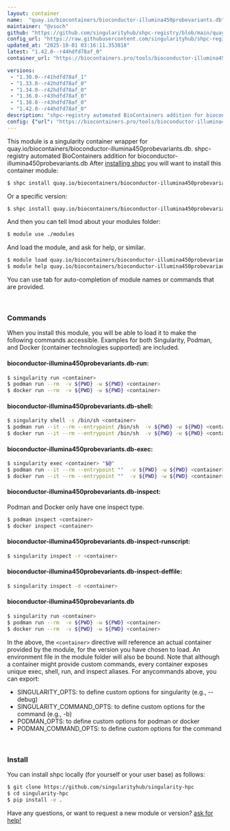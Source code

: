 ```yaml
---
layout: container
name:  "quay.io/biocontainers/bioconductor-illumina450probevariants.db"
maintainer: "@vsoch"
github: "https://github.com/singularityhub/shpc-registry/blob/main/quay.io/biocontainers/bioconductor-illumina450probevariants.db/container.yaml"
config_url: "https://raw.githubusercontent.com/singularityhub/shpc-registry/main/quay.io/biocontainers/bioconductor-illumina450probevariants.db/container.yaml"
updated_at: "2025-10-01 03:16:11.353818"
latest: "1.42.0--r44hdfd78af_0"
container_url: "https://biocontainers.pro/tools/bioconductor-illumina450probevariants.db"

versions:
 - "1.30.0--r41hdfd78af_1"
 - "1.33.0--r42hdfd78af_0"
 - "1.34.0--r42hdfd78af_0"
 - "1.36.0--r43hdfd78af_0"
 - "1.38.0--r43hdfd78af_0"
 - "1.42.0--r44hdfd78af_0"
description: "shpc-registry automated BioContainers addition for bioconductor-illumina450probevariants.db"
config: {"url": "https://biocontainers.pro/tools/bioconductor-illumina450probevariants.db", "maintainer": "@vsoch", "description": "shpc-registry automated BioContainers addition for bioconductor-illumina450probevariants.db", "latest": {"1.42.0--r44hdfd78af_0": "sha256:aa43509c14ec667612cfe113fc39a35eb46a300b30e75bb30971618b97c27df3"}, "tags": {"1.30.0--r41hdfd78af_1": "sha256:9e46aea5ff59ce784072d181b0c2d5192689ab39808dceecc76d1cab7c1e9a41", "1.33.0--r42hdfd78af_0": "sha256:a370ea6e619ccdea4b3a70d6d6715ee0c301b0421012db0848f593e1e345340e", "1.34.0--r42hdfd78af_0": "sha256:f4087905ec585aaa99891ce16957e5294d5832c767367a9816daf0e7aff369d8", "1.36.0--r43hdfd78af_0": "sha256:aa3c57a2d80f356ff70e5706311b9eadc10dbfac6f42ca42431f4c19fa1ef037", "1.38.0--r43hdfd78af_0": "sha256:2c11932001daedfc1991373c5ddf07fb1d9e3fc85b0ac6b25987d391214ad9bc", "1.42.0--r44hdfd78af_0": "sha256:aa43509c14ec667612cfe113fc39a35eb46a300b30e75bb30971618b97c27df3"}, "docker": "quay.io/biocontainers/bioconductor-illumina450probevariants.db"}
---
```


This module is a singularity container wrapper for quay.io/biocontainers/bioconductor-illumina450probevariants.db.
shpc-registry automated BioContainers addition for bioconductor-illumina450probevariants.db
After [installing shpc](#install) you will want to install this container module:


```bash
$ shpc install quay.io/biocontainers/bioconductor-illumina450probevariants.db
```

Or a specific version:

```bash
$ shpc install quay.io/biocontainers/bioconductor-illumina450probevariants.db:1.42.0--r44hdfd78af_0
```

And then you can tell lmod about your modules folder:

```bash
$ module use ./modules
```

And load the module, and ask for help, or similar.

```bash
$ module load quay.io/biocontainers/bioconductor-illumina450probevariants.db/1.42.0--r44hdfd78af_0
$ module help quay.io/biocontainers/bioconductor-illumina450probevariants.db/1.42.0--r44hdfd78af_0
```

You can use tab for auto-completion of module names or commands that are provided.

<br>

### Commands

When you install this module, you will be able to load it to make the following commands accessible.
Examples for both Singularity, Podman, and Docker (container technologies supported) are included.

#### bioconductor-illumina450probevariants.db-run:

```bash
$ singularity run <container>
$ podman run --rm  -v ${PWD} -w ${PWD} <container>
$ docker run --rm  -v ${PWD} -w ${PWD} <container>
```

#### bioconductor-illumina450probevariants.db-shell:

```bash
$ singularity shell -s /bin/sh <container>
$ podman run --it --rm --entrypoint /bin/sh  -v ${PWD} -w ${PWD} <container>
$ docker run --it --rm --entrypoint /bin/sh  -v ${PWD} -w ${PWD} <container>
```

#### bioconductor-illumina450probevariants.db-exec:

```bash
$ singularity exec <container> "$@"
$ podman run --it --rm --entrypoint ""  -v ${PWD} -w ${PWD} <container> "$@"
$ docker run --it --rm --entrypoint ""  -v ${PWD} -w ${PWD} <container> "$@"
```

#### bioconductor-illumina450probevariants.db-inspect:

Podman and Docker only have one inspect type.

```bash
$ podman inspect <container>
$ docker inspect <container>
```

#### bioconductor-illumina450probevariants.db-inspect-runscript:

```bash
$ singularity inspect -r <container>
```

#### bioconductor-illumina450probevariants.db-inspect-deffile:

```bash
$ singularity inspect -d <container>
```



#### bioconductor-illumina450probevariants.db

```bash
$ singularity run <container>
$ podman run --rm  -v ${PWD} -w ${PWD} <container>
$ docker run --rm  -v ${PWD} -w ${PWD} <container>
```


In the above, the `<container>` directive will reference an actual container provided
by the module, for the version you have chosen to load. An environment file in the
module folder will also be bound. Note that although a container
might provide custom commands, every container exposes unique exec, shell, run, and
inspect aliases. For anycommands above, you can export:

 - SINGULARITY_OPTS: to define custom options for singularity (e.g., --debug)
 - SINGULARITY_COMMAND_OPTS: to define custom options for the command (e.g., -b)
 - PODMAN_OPTS: to define custom options for podman or docker
 - PODMAN_COMMAND_OPTS: to define custom options for the command

<br>

### Install

You can install shpc locally (for yourself or your user base) as follows:

```bash
$ git clone https://github.com/singularityhub/singularity-hpc
$ cd singularity-hpc
$ pip install -e .
```

Have any questions, or want to request a new module or version? [ask for help!](https://github.com/singularityhub/singularity-hpc/issues)
